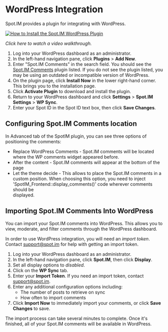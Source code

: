 # WordPress Integration

Spot.IM provides a plugin for integrating with WordPress.

[![How to Install the Spot.IM WordPress Plugin](https://img.youtube.com/vi/U-TWO8k0ojI/0.jpg)](https://www.youtube.com/watch?v=U-TWO8k0ojI)

_Click here to watch a video walkthrough._

1. Log into your WordPress dashboard as an administrator.
2. In the left-hand navigation pane, click **Plugins** > **Add New**.
3. Enter "Spot.IM Comments" in the search field. You should see the [Spot.IM Comments](https://wordpress.org/plugins/spotim-comments/) plugin listed. If you do not see the plugin listed, you may be using an outdated or incompatible version of WordPress.
4. On the plugin page, click **Install Now** in the lower right-hand corner. This brings you to the installation page.
5. Click **Activate Plugin** to download and install the plugin.
6. Return to your WordPress dashboard and click **Settings** > **Spot.IM Settings** > **WP Sync**.
7. Enter your Spot ID in the Spot ID text box, then click **Save Changes**.

## Configuring Spot.IM Comments location

In Advanced tab of the SpotIM plugin, you can see three options of positioning the comments:
- Replace WordPress Comments - Spot.IM comments will be located where the WP comments widget appeared before.
- After the content - Spot.IM comments will appear at the bottom of the page
- Let the theme decide - This allows to place the Spot.IM comments in a custom position. 
    When choosing this option, you need to inject 'SpotIM_Frontend::display_comments()' code wherever comments should be  
    displayed.

## Importing Spot.IM Comments Into WordPress

You can import your Spot.IM comments into WordPress. This allows you to view, moderate, and filter comments through the WordPress dashboard.

In order to use WordPress integration, you will need an _import token_. Contact [support@spot.im](mailto:support@spot.im) for help with getting an import token.

1. Log into your WordPress dashboard as an administrator.
2. In the left-hand navigation pane, click **Spot.IM**, then click **Display**.
3. Set all display options to _disabled_.
3. Click on the **WP Sync** tab.
4. Enter your **Import Token**. If you need an import token, contact [support@spot.im](mailto:support@spot.im).
5. Enter any additional configuration options including:
    - The number of posts to retrieve on sync
    - How often to import comments
6. Click **Import Now** to immediately import your comments, or click **Save Changes** to save.

The import process can take several minutes to complete. Once it's finished, all of your Spot.IM comments will be available in WordPress.
